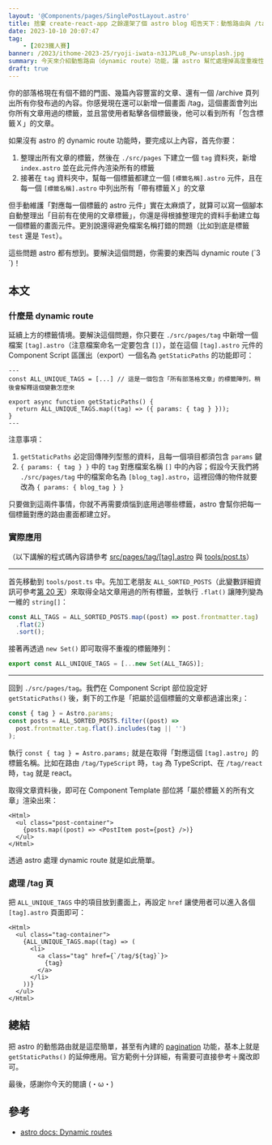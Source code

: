 ```yaml
---
layout: '@Components/pages/SinglePostLayout.astro'
title: 捨棄 create-react-app 之餘還架了個 astro blog 昭告天下：動態路由與 /tag
date: 2023-10-10 20:07:47
tag:
	- [2023鐵人賽]
banner: /2023/ithome-2023-25/ryoji-iwata-n31JPLu8_Pw-unsplash.jpg
summary: 今天來介紹動態路由（dynamic route）功能，讓 astro 幫忙處理掉高度重複性的畫面建立作業
draft: true
---
```


你的部落格現在有個不錯的門面、幾篇內容豐富的文章、還有一個 /archive 頁列出所有你發布過的內容。你感覺現在還可以新增一個畫面 /tag，這個畫面會列出你所有文章用過的標籤，並且當使用者點擊各個標籤後，他可以看到所有「包含標籤Ｘ」的文章。

如果沒有 astro 的 dynamic route 功能時，要完成以上內容，首先你要：

1. 整理出所有文章的標籤，然後在 `./src/pages` 下建立一個 `tag` 資料夾，新增 `index.astro` 並在此元件內渲染所有的標籤
2. 接著在 `tag` 資料夾中，幫每一個標籤都建立一個 `[標籤名稱].astro` 元件，且在每一個 `[標籤名稱].astro` 中列出所有「帶有標籤Ｘ」的文章

但手動維護「對應每一個標籤的 astro 元件」實在太麻煩了，就算可以寫一個腳本自動整理出「目前有在使用的文章標籤」，你還是得根據整理完的資料手動建立每一個標籤的畫面元件。更別說還得避免檔案名稱打錯的問題（比如到底是標籤 `test` 還是 `Test`）。

這些問題 astro 都有想到。要解決這個問題，你需要的東西叫 dynamic route (`3´)！

## 本文

### 什麼是 dynamic route

延續上方的標籤情境。要解決這個問題，你只要在 `./src/pages/tag` 中新增一個檔案 `[tag].astro`（注意檔案命名一定要包含 `[]`），並在這個 `[tag].astro` 元件的 Component Script 區匯出（export）一個名為 `getStaticPaths` 的功能即可：

```astro
---
const ALL_UNIQUE_TAGS = [...] // 這是一個包含「所有部落格文章」的標籤陣列，稍後會解釋這個變數怎麼來

export async function getStaticPaths() {
  return ALL_UNIQUE_TAGS.map((tag) => ({ params: { tag } }));
}
---
```

注意事項：

1. `getStaticPaths` 必定回傳陣列型態的資料，且每一個項目都須包含 `params` 鍵
2. `{ params: { tag } }` 中的 `tag` 對應檔案名稱 `[]` 中的內容；假設今天我們將 `./src/pages/tag` 中的檔案命名為 `[blog_tag].astro`，這裡回傳的物件就要改為 `{ params: { blog_tag } }`

只要做到這兩件事情，你就不再需要煩惱到底用過哪些標籤，astro 會幫你把每一個標籤對應的路由畫面都建立好。

### 實際應用

（以下講解的程式碼內容請參考 [src/pages/tag/[tag].astro](https://github.com/tzynwang/tzynwang.github.io/blob/master/src/pages/tag/%5Btag%5D.astro) 與 [tools/post.ts](https://github.com/tzynwang/tzynwang.github.io/blob/master/src/tools/post.ts)）

---

首先移動到 `tools/post.ts` 中。先加工老朋友 `ALL_SORTED_POSTS`（此變數詳細資訊可參考[第 20 天](/2023/ithome-2023-20#取得所有-md-內容)）來取得全站文章用過的所有標籤，並執行 `.flat()` 讓陣列變為一維的 `string[]`：

```ts
const ALL_TAGS = ALL_SORTED_POSTS.map((post) => post.frontmatter.tag)
  .flat(2)
  .sort();
```

接著再透過 `new Set()` 即可取得不重複的標籤陣列：

```ts
export const ALL_UNIQUE_TAGS = [...new Set(ALL_TAGS)];
```

---

回到 `./src/pages/tag`。我們在 Component Script 部位設定好 `getStaticPaths()` 後，剩下的工作是「把屬於這個標籤的文章都過濾出來」：

```ts
const { tag } = Astro.params;
const posts = ALL_SORTED_POSTS.filter((post) =>
  post.frontmatter.tag.flat().includes(tag || '')
);
```

執行 `const { tag } = Astro.params;` 就是在取得「對應這個 `[tag].astro`」的標籤名稱。比如在路由 `/tag/TypeScript` 時，`tag` 為 TypeScript、在 `/tag/react` 時，`tag` 就是 react。

取得文章資料後，即可在 Component Template 部位將「屬於標籤Ｘ的所有文章」渲染出來：

```astro
<Html>
  <ul class="post-container">
    {posts.map((post) => <PostItem post={post} />)}
  </ul>
</Html>
```

透過 astro 處理 dynamic route 就是如此簡單。

### 處理 /tag 頁

把 `ALL_UNIQUE_TAGS` 中的項目放到畫面上，再設定 `href` 讓使用者可以進入各個 `[tag].astro` 頁面即可：

```astro
<Html>
  <ul class="tag-container">
    {ALL_UNIQUE_TAGS.map((tag) => (
      <li>
        <a class="tag" href={`/tag/${tag}`}>
          {tag}
        </a>
      </li>
    ))}
  </ul>
</Html>
```

## 總結

把 astro 的動態路由就是這麼簡單，甚至有內建的 [pagination](https://docs.astro.build/en/core-concepts/routing/#pagination) 功能，基本上就是 `getStaticPaths()` 的延伸應用。官方範例十分詳細，有需要可直接參考＋魔改即可。

最後，感謝你今天的閱讀 (・ω・)

## 參考

- [astro docs: Dynamic routes](https://docs.astro.build/en/core-concepts/routing/#dynamic-routes)
